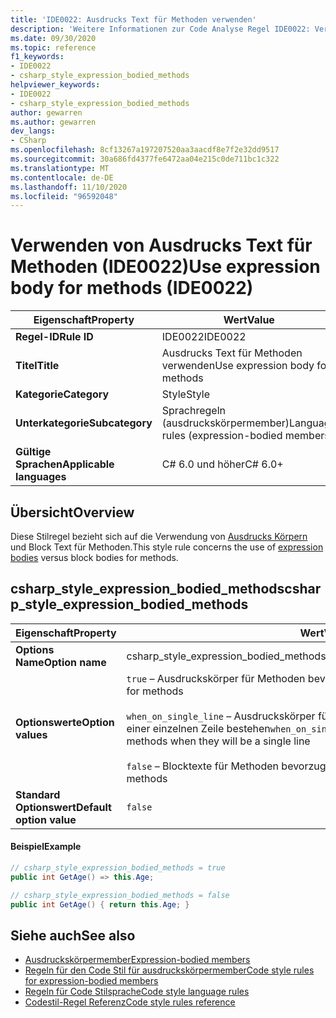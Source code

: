 ```yaml
---
title: 'IDE0022: Ausdrucks Text für Methoden verwenden'
description: 'Weitere Informationen zur Code Analyse Regel IDE0022: Verwenden von Ausdrucks Text für Methoden'
ms.date: 09/30/2020
ms.topic: reference
f1_keywords:
- IDE0022
- csharp_style_expression_bodied_methods
helpviewer_keywords:
- IDE0022
- csharp_style_expression_bodied_methods
author: gewarren
ms.author: gewarren
dev_langs:
- CSharp
ms.openlocfilehash: 8cf13267a197207520aa3aacdf8e7f2e32dd9517
ms.sourcegitcommit: 30a686fd4377fe6472aa04e215c0de711bc1c322
ms.translationtype: MT
ms.contentlocale: de-DE
ms.lasthandoff: 11/10/2020
ms.locfileid: "96592048"
---
```

# <a name="use-expression-body-for-methods-ide0022"></a><span data-ttu-id="d2cc5-103">Verwenden von Ausdrucks Text für Methoden (IDE0022)</span><span class="sxs-lookup"><span data-stu-id="d2cc5-103">Use expression body for methods (IDE0022)</span></span>

|<span data-ttu-id="d2cc5-104">Eigenschaft</span><span class="sxs-lookup"><span data-stu-id="d2cc5-104">Property</span></span>|<span data-ttu-id="d2cc5-105">Wert</span><span class="sxs-lookup"><span data-stu-id="d2cc5-105">Value</span></span>|
|-|-|
| <span data-ttu-id="d2cc5-106">**Regel-ID**</span><span class="sxs-lookup"><span data-stu-id="d2cc5-106">**Rule ID**</span></span> | <span data-ttu-id="d2cc5-107">IDE0022</span><span class="sxs-lookup"><span data-stu-id="d2cc5-107">IDE0022</span></span> |
| <span data-ttu-id="d2cc5-108">**Titel**</span><span class="sxs-lookup"><span data-stu-id="d2cc5-108">**Title**</span></span> | <span data-ttu-id="d2cc5-109">Ausdrucks Text für Methoden verwenden</span><span class="sxs-lookup"><span data-stu-id="d2cc5-109">Use expression body for methods</span></span> |
| <span data-ttu-id="d2cc5-110">**Kategorie**</span><span class="sxs-lookup"><span data-stu-id="d2cc5-110">**Category**</span></span> | <span data-ttu-id="d2cc5-111">Style</span><span class="sxs-lookup"><span data-stu-id="d2cc5-111">Style</span></span> |
| <span data-ttu-id="d2cc5-112">**Unterkategorie**</span><span class="sxs-lookup"><span data-stu-id="d2cc5-112">**Subcategory**</span></span> | <span data-ttu-id="d2cc5-113">Sprachregeln (ausdruckskörpermember)</span><span class="sxs-lookup"><span data-stu-id="d2cc5-113">Language rules (expression-bodied members)</span></span> |
| <span data-ttu-id="d2cc5-114">**Gültige Sprachen**</span><span class="sxs-lookup"><span data-stu-id="d2cc5-114">**Applicable languages**</span></span> | <span data-ttu-id="d2cc5-115">C# 6.0 und höher</span><span class="sxs-lookup"><span data-stu-id="d2cc5-115">C# 6.0+</span></span> |

## <a name="overview"></a><span data-ttu-id="d2cc5-116">Übersicht</span><span class="sxs-lookup"><span data-stu-id="d2cc5-116">Overview</span></span>

<span data-ttu-id="d2cc5-117">Diese Stilregel bezieht sich auf die Verwendung von [Ausdrucks Körpern](../../../csharp/programming-guide/statements-expressions-operators/expression-bodied-members.md) und Block Text für Methoden.</span><span class="sxs-lookup"><span data-stu-id="d2cc5-117">This style rule concerns the use of [expression bodies](../../../csharp/programming-guide/statements-expressions-operators/expression-bodied-members.md) versus block bodies for methods.</span></span>

## <a name="csharp_style_expression_bodied_methods"></a><span data-ttu-id="d2cc5-118">csharp_style_expression_bodied_methods</span><span class="sxs-lookup"><span data-stu-id="d2cc5-118">csharp_style_expression_bodied_methods</span></span>

|<span data-ttu-id="d2cc5-119">Eigenschaft</span><span class="sxs-lookup"><span data-stu-id="d2cc5-119">Property</span></span>|<span data-ttu-id="d2cc5-120">Wert</span><span class="sxs-lookup"><span data-stu-id="d2cc5-120">Value</span></span>|
|-|-|
| <span data-ttu-id="d2cc5-121">**Options Name**</span><span class="sxs-lookup"><span data-stu-id="d2cc5-121">**Option name**</span></span> | <span data-ttu-id="d2cc5-122">csharp_style_expression_bodied_methods</span><span class="sxs-lookup"><span data-stu-id="d2cc5-122">csharp_style_expression_bodied_methods</span></span>
| <span data-ttu-id="d2cc5-123">**Optionswerte**</span><span class="sxs-lookup"><span data-stu-id="d2cc5-123">**Option values**</span></span> | <span data-ttu-id="d2cc5-124">`true` – Ausdruckskörper für Methoden bevorzugen</span><span class="sxs-lookup"><span data-stu-id="d2cc5-124">`true` - Prefer expression bodies for methods</span></span><br /><br /><span data-ttu-id="d2cc5-125">`when_on_single_line` – Ausdruckskörper für Methoden bevorzugen, wenn diese aus einer einzelnen Zeile bestehen</span><span class="sxs-lookup"><span data-stu-id="d2cc5-125">`when_on_single_line` - Prefer expression bodies for methods when they will be a single line</span></span><br /><br /><span data-ttu-id="d2cc5-126">`false` – Blocktexte für Methoden bevorzugen.</span><span class="sxs-lookup"><span data-stu-id="d2cc5-126">`false` - Prefer block bodies for methods</span></span> |
| <span data-ttu-id="d2cc5-127">**Standard Optionswert**</span><span class="sxs-lookup"><span data-stu-id="d2cc5-127">**Default option value**</span></span> | `false` |

#### <a name="example"></a><span data-ttu-id="d2cc5-128">Beispiel</span><span class="sxs-lookup"><span data-stu-id="d2cc5-128">Example</span></span>

```csharp
// csharp_style_expression_bodied_methods = true
public int GetAge() => this.Age;

// csharp_style_expression_bodied_methods = false
public int GetAge() { return this.Age; }
```

## <a name="see-also"></a><span data-ttu-id="d2cc5-129">Siehe auch</span><span class="sxs-lookup"><span data-stu-id="d2cc5-129">See also</span></span>

- [<span data-ttu-id="d2cc5-130">Ausdruckskörpermember</span><span class="sxs-lookup"><span data-stu-id="d2cc5-130">Expression-bodied members</span></span>](../../../csharp/programming-guide/statements-expressions-operators/expression-bodied-members.md)
- [<span data-ttu-id="d2cc5-131">Regeln für den Code Stil für ausdruckskörpermember</span><span class="sxs-lookup"><span data-stu-id="d2cc5-131">Code style rules for expression-bodied members</span></span>](expression-bodied-members.md)
- [<span data-ttu-id="d2cc5-132">Regeln für Code Stilsprache</span><span class="sxs-lookup"><span data-stu-id="d2cc5-132">Code style language rules</span></span>](language-rules.md)
- [<span data-ttu-id="d2cc5-133">Codestil-Regel Referenz</span><span class="sxs-lookup"><span data-stu-id="d2cc5-133">Code style rules reference</span></span>](index.md)
